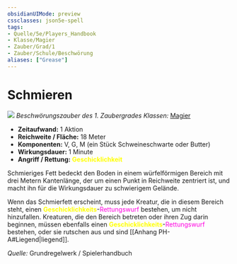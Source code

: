 ```yaml
---
obsidianUIMode: preview
cssclasses: json5e-spell
tags:
- Quelle/5e/Players_Handbook
- Klasse/Magier
- Zauber/Grad/1
- Zauber/Schule/Beschwörung
aliases: ["Grease"]
---
```

# Schmieren
![](../../../99%20-%20Setup/Files/Bildersammlung/Symbolik/Beschwörungszauber.webp#token)
*Beschwörungszauber des 1. Zaubergrades*
*Klassen:* [Magier](../Charakteroptionen/Klassen/Magier.md)

- **Zeitaufwand:** 1 Aktion
- **Reichweite / Fläche:** 18 Meter
- **Komponenten:** V, G, M (ein Stück Schweineschwarte oder Butter)
- **Wirkungsdauer:** 1 Minute
- **Angriff / Rettung:** <font color="yellow">**Geschicklichkeit**</font>

Schmieriges Fett bedeckt den Boden in einem würfelförmigen Bereich mit drei Metern Kantenlänge, der um einen Punkt in Reichweite zentriert ist, und macht ihn für die Wirkungsdauer zu schwierigem Gelände.

Wenn das Schmierfett erscheint, muss jede Kreatur, die in diesem Bereich steht, einen <font color="yellow">**Geschicklichkeits**</font>-<font color="#FF00E0">Rettungswurf</font> bestehen, um nicht hinzufallen. Kreaturen, die den Bereich betreten oder ihren Zug darin beginnen, müssen ebenfalls einen <font color="yellow">**Geschicklichkeits**</font>-<font color="#FF00E0">Rettungswurf</font> bestehen, oder sie rutschen aus und sind [[Anhang PH-A#Liegend|liegend]].

 *Quelle:* Grundregelwerk / Spielerhandbuch